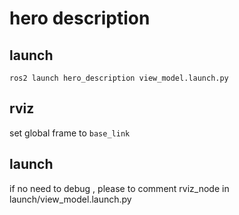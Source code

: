 # hero description
## launch 
`ros2 launch hero_description view_model.launch.py`  
## rviz 
set global frame to `base_link`  

## launch  
if no need to debug , please to comment rviz_node in launch/view_model.launch.py

